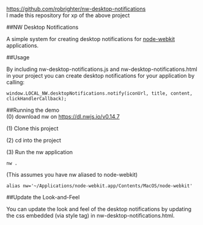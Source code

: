 https://github.com/robrighter/nw-desktop-notifications  
I made this repository for xp of the above project

##NW Desktop Notifications

A simple system for creating desktop notifications for [node-webkit](https://github.com/rogerwang/node-webkit) applications.


##Usage

By including nw-desktop-notifications.js and nw-desktop-notifications.html in your project you can create desktop notifications for your application by calling:

	window.LOCAL_NW.desktopNotifications.notify(iconUrl, title, content, clickHandlerCallback);


##Running the demo  
(0) download nw on https://dl.nwjs.io/v0.14.7

(1) Clone this project

(2) cd into the project

(3) Run the nw application

	nw .

(This assumes you have nw aliased to node-webkit)

	alias nw='~/Applications/node-webkit.app/Contents/MacOS/node-webkit'


##Update the Look-and-Feel

You can update the look and feel of the desktop notifications by updating the css embedded (via style tag) in nw-desktop-notifications.html.